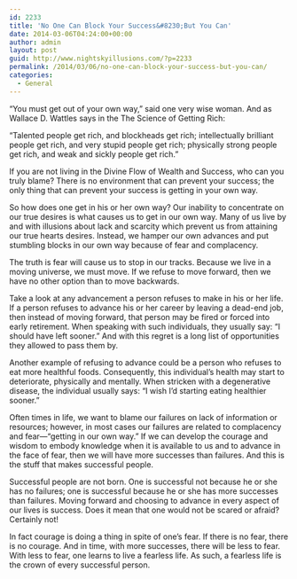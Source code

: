 ```yaml
---
id: 2233
title: 'No One Can Block Your Success&#8230;But You Can'
date: 2014-03-06T04:24:00+00:00
author: admin
layout: post
guid: http://www.nightskyillusions.com/?p=2233
permalink: /2014/03/06/no-one-can-block-your-success-but-you-can/
categories:
  - General
---
```

“You must get out of your own way,” said one very wise woman. And as Wallace D. Wattles says in the The Science of Getting Rich:

“Talented people get rich, and blockheads get rich; intellectually brilliant people get rich, and very stupid people get rich; physically strong people get rich, and weak and sickly people get rich.”

If you are not living in the Divine Flow of Wealth and Success, who can you truly blame? There is no environment that can prevent your success; the only thing that can prevent your success is getting in your own way.

So how does one get in his or her own way? Our inability to concentrate on our true desires is what causes us to get in our own way. Many of us live by and with illusions about lack and scarcity which prevent us from attaining our true hearts desires. Instead, we hamper our own advances and put stumbling blocks in our own way because of fear and complacency.

The truth is fear will cause us to stop in our tracks. Because we live in a moving universe, we must move. If we refuse to move forward, then we have no other option than to move backwards.

Take a look at any advancement a person refuses to make in his or her life. If a person refuses to advance his or her career by leaving a dead-end job, then instead of moving forward, that person may be fired or forced into early retirement. When speaking with such individuals, they usually say: “I should have left sooner.” And with this regret is a long list of opportunities they allowed to pass them by.

Another example of refusing to advance could be a person who refuses to eat more healthful foods. Consequently, this individual’s health may start to deteriorate, physically and mentally. When stricken with a degenerative disease, the individual usually says: “I wish I’d starting eating healthier sooner.”

Often times in life, we want to blame our failures on lack of information or resources; however, in most cases our failures are related to complacency and fear—“getting in our own way.” If we can develop the courage and wisdom to embody knowledge when it is available to us and to advance in the face of fear, then we will have more successes than failures. And this is the stuff that makes successful people.

Successful people are not born. One is successful not because he or she has no failures; one is successful because he or she has more successes than failures. Moving forward and choosing to advance in every aspect of our lives is success. Does it mean that one would not be scared or afraid? Certainly not!

In fact courage is doing a thing in spite of one’s fear. If there is no fear, there is no courage. And in time, with more successes, there will be less to fear. With less to fear, one learns to live a fearless life. As such, a fearless life is the crown of every successful person.